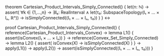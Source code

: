 theorem Cartesian_Product_Intervals_Simply_Connected() {
  let(n: ℕ) →
  assert(
    ∀k ∈ {1,...,n} →
    ∃Iₖ: RealInterval ∧
    let(τ₀: SubspaceTopology(I₁ × ... × Iₙ, ℝⁿ)) →
    isSimplyConnected(⟨I₁ × ... × Iₙ, τ₀⟩)
  )
} ↔

proof Cartesian_Product_Intervals_Simply_Connected() {
  reference(Cartesian_Product_Intervals_Convex) →
  lemma L1() {
    assert(isConvex(I₁ × ... × Iₙ))
  } →
  reference(Convex_Set_Simply_Connected) →
  lemma L2() {
    assert(
      isConvex(X) → isSimplyConnected(X)
    )
  } →
  apply(L1()) →
  apply(L2()) →
  assert(isSimplyConnected(⟨I₁ × ... × Iₙ, τ₀⟩))
}